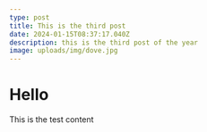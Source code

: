 ```yaml
---
type: post
title: This is the third post
date: 2024-01-15T08:37:17.040Z
description: this is the third post of the year
image: uploads/img/dove.jpg
---
```

# Hello

This is the test content